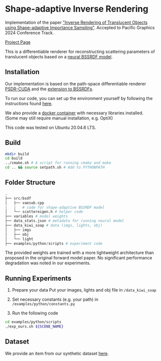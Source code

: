 # Shape-adaptive Inverse Rendering 

Implementation of the paper ["Inverse Rendering of Translucent Objects using Shape-adaptive Importance Sampling"](https://diglib.eg.org/items/f57860ef-ec70-44ec-8b02-eddc36dff67b). 
Accepted to Pacific Graphics 2024 Conference Track.

[Project Page](https://spock-the-wizard.github.io/shape-adaptive-IR/)


This is a differentiable renderer for reconstructing scattering parameters of translucent objects based on a [neural BSSRDF model](https://rgl.epfl.ch/publications/Vicini2019Learned).


## Installation
Our implementation is based on the path-space differentiable renderer [PSDR-CUDA](https://diglib.eg.org/items/f57860ef-ec70-44ec-8b02-eddc36dff67b) and the [extension to BSSRDFs](https://github.com/joyDeng/InverseTranslucent). 

To run our code, you can set up the environment yourself by following the instructions found [here](https://psdr-cuda.readthedocs.io/en/latest/core_compile.html).

We also provide a [docker container](TODO) with necessary libraries installed. (Some may still require manual installation, e.g. OptiX)

This code was tested on Ubuntu 20.04.6 LTS.

## Build

```Bash
mkdir build
cd build
../cmake.sh # A script for running cmake and make
cd .. && source setpath.sh # Add to PYTHONPATH
```

## Folder Structure

```Python
.
├── src/bsdf
│   ├── vaesub.cpp
|   |   # code for shape-adaptive BSSRDF model
│   └── scattereigen.h # helper code 
├── variables # model weights
├── data_stats.json # metadata for running neural model
├── data_kiwi_soap # data (imgs, lights, obj)
│   ├── imgs
│   ├── obj
│   └── light
├── examples/python/scripts # experiment code
```
The provided weights are trained with a more lightweight architecture than proposed in the original forward model paper. No significant performance degradation was noted in our experiments.

## Running Experiments
1. Prepare your data
Put your images, lights and obj file in `/data_kiwi_soap`

2. Set necessary constants (e.g. your path) in `/examples/python/constants.py`

3. Run the following code
```bash
cd examples/python/scripts
./exp_ours.sh ${SCENE_NAME}
```

## Dataset
We provide an item from our synthetic dataset [here]().




